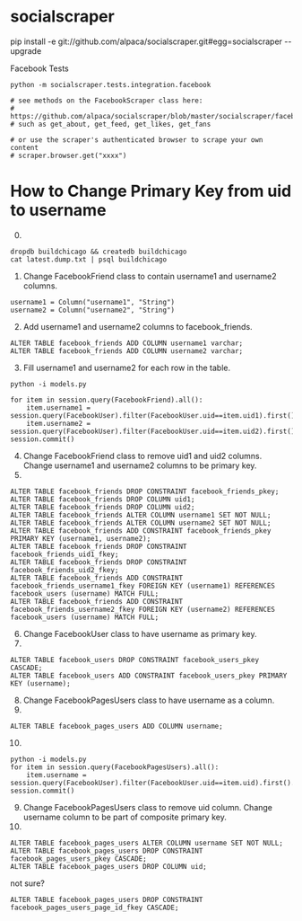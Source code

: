 socialscraper
=========

pip install -e git://github.com/alpaca/socialscraper.git#egg=socialscraper --upgrade

Facebook Tests
```
python -m socialscraper.tests.integration.facebook
```

```
# see methods on the FacebookScraper class here:
# https://github.com/alpaca/socialscraper/blob/master/socialscraper/facebook/scraper.py
# such as get_about, get_feed, get_likes, get_fans

# or use the scraper's authenticated browser to scrape your own content
# scraper.browser.get("xxxx")
```

# How to Change Primary Key from uid to username

0.
```
dropdb buildchicago && createdb buildchicago
cat latest.dump.txt | psql buildchicago
```
1. Change FacebookFriend class to contain username1 and username2 columns.
```
username1 = Column("username1", "String")
username2 = Column("username2", "String")
```
2. Add username1 and username2 columns to facebook_friends.
```
ALTER TABLE facebook_friends ADD COLUMN username1 varchar;
ALTER TABLE facebook_friends ADD COLUMN username2 varchar;
```
3. Fill username1 and username2 for each row in the table.
```
python -i models.py

for item in session.query(FacebookFriend).all():
	item.username1 = session.query(FacebookUser).filter(FacebookUser.uid==item.uid1).first().username
	item.username2 = session.query(FacebookUser).filter(FacebookUser.uid==item.uid2).first().username
session.commit()
```
4. Change FacebookFriend class to remove uid1 and uid2 columns. Change username1 and username2 columns to be primary key.
5.
```
ALTER TABLE facebook_friends DROP CONSTRAINT facebook_friends_pkey;
ALTER TABLE facebook_friends DROP COLUMN uid1;
ALTER TABLE facebook_friends DROP COLUMN uid2;
ALTER TABLE facebook_friends ALTER COLUMN username1 SET NOT NULL;
ALTER TABLE facebook_friends ALTER COLUMN username2 SET NOT NULL;
ALTER TABLE facebook_friends ADD CONSTRAINT facebook_friends_pkey PRIMARY KEY (username1, username2);
ALTER TABLE facebook_friends DROP CONSTRAINT facebook_friends_uid1_fkey;
ALTER TABLE facebook_friends DROP CONSTRAINT facebook_friends_uid2_fkey;
ALTER TABLE facebook_friends ADD CONSTRAINT facebook_friends_username1_fkey FOREIGN KEY (username1) REFERENCES facebook_users (username) MATCH FULL;
ALTER TABLE facebook_friends ADD CONSTRAINT facebook_friends_username2_fkey FOREIGN KEY (username2) REFERENCES facebook_users (username) MATCH FULL;
```
6. Change FacebookUser class to have username as primary key.
7.
```
ALTER TABLE facebook_users DROP CONSTRAINT facebook_users_pkey CASCADE;
ALTER TABLE facebook_users ADD CONSTRAINT facebook_users_pkey PRIMARY KEY (username);
```
8. Change FacebookPagesUsers class to have username as a column.
9.
```
ALTER TABLE facebook_pages_users ADD COLUMN username;
```
10.
```
python -i models.py
for item in session.query(FacebookPagesUsers).all():
	item.username = session.query(FacebookUser).filter(FacebookUser.uid==item.uid).first().username
session.commit()
```
9. Change FacebookPagesUsers class to remove uid column. Change username column to be part of composite primary key.
10.
```
ALTER TABLE facebook_pages_users ALTER COLUMN username SET NOT NULL;
ALTER TABLE facebook_pages_users DROP CONSTRAINT facebook_pages_users_pkey CASCADE;
ALTER TABLE facebook_pages_users DROP COLUMN uid;
```

not sure?
```
ALTER TABLE facebook_pages_users DROP CONSTRAINT facebook_pages_users_page_id_fkey CASCADE;
```
